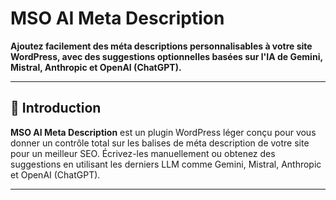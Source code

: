 # MSO AI Meta Description

**Ajoutez facilement des méta descriptions personnalisables à votre site WordPress, avec des suggestions optionnelles basées sur l'IA de Gemini, Mistral, Anthropic et OpenAI (ChatGPT).**

---

## 🧠 Introduction

**MSO AI Meta Description** est un plugin WordPress léger conçu pour vous donner un contrôle total sur les balises de méta description de votre site pour un meilleur SEO. Écrivez-les manuellement ou obtenez des suggestions en utilisant les derniers LLM comme Gemini, Mistral, Anthropic et OpenAI (ChatGPT).

---
